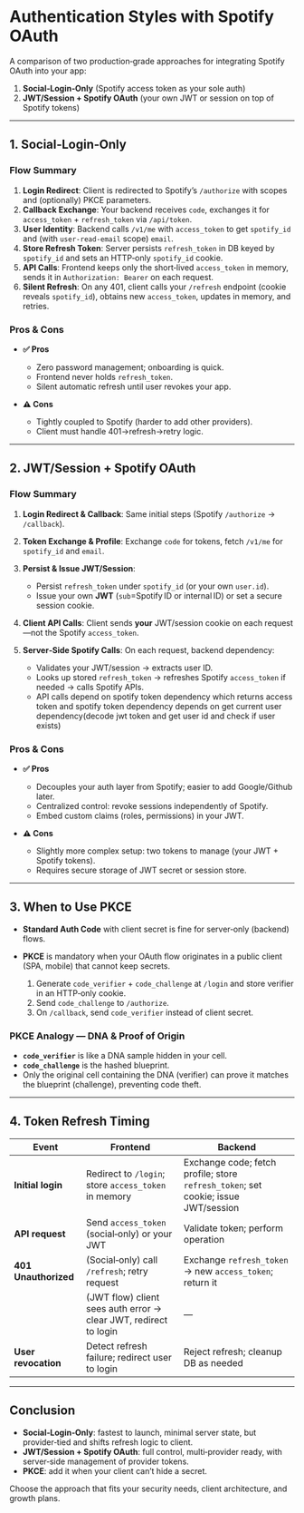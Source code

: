 # Authentication Styles with Spotify OAuth

A comparison of two production‑grade approaches for integrating Spotify OAuth into your app:

1. **Social‑Login‑Only** (Spotify access token as your sole auth)
2. **JWT/Session + Spotify OAuth** (your own JWT or session on top of Spotify tokens)


---

## 1. Social‑Login‑Only

### Flow Summary

1. **Login Redirect**: Client is redirected to Spotify’s `/authorize` with scopes and (optionally) PKCE parameters.
2. **Callback Exchange**: Your backend receives `code`, exchanges it for `access_token` + `refresh_token` via `/api/token`.
3. **User Identity**: Backend calls `/v1/me` with `access_token` to get `spotify_id` and (with `user-read-email` scope) `email`.
4. **Store Refresh Token**: Server persists `refresh_token` in DB keyed by `spotify_id` and sets an HTTP‑only `spotify_id` cookie.
5. **API Calls**: Frontend keeps only the short‑lived `access_token` in memory, sends it in `Authorization: Bearer` on each request.
6. **Silent Refresh**: On any 401, client calls your `/refresh` endpoint (cookie reveals `spotify_id`), obtains new `access_token`, updates in memory, and retries.

### Pros & Cons

* **✅ Pros**

  * Zero password management; onboarding is quick.
  * Frontend never holds `refresh_token`.
  * Silent automatic refresh until user revokes your app.
* **⚠️ Cons**

  * Tightly coupled to Spotify (harder to add other providers).
  * Client must handle 401→refresh→retry logic.

---

## 2. JWT/Session + Spotify OAuth

### Flow Summary

1. **Login Redirect & Callback**: Same initial steps (Spotify `/authorize` → `/callback`).
2. **Token Exchange & Profile**: Exchange `code` for tokens, fetch `/v1/me` for `spotify_id` and `email`.
3. **Persist & Issue JWT/Session**:

   * Persist `refresh_token` under `spotify_id` (or your own `user.id`).
   * Issue your own **JWT** (`sub`=Spotify ID or internal ID) or set a secure session cookie.
4. **Client API Calls**: Client sends **your** JWT/session cookie on each request—not the Spotify `access_token`.
5. **Server‑Side Spotify Calls**: On each request, backend dependency:

   * Validates your JWT/session → extracts user ID.
   * Looks up stored `refresh_token` → refreshes Spotify `access_token` if needed → calls Spotify APIs.
   * API calls depend on spotify token dependency which returns access token and spotify token    dependency  depends on get current user dependency(decode jwt token and get user id and check if user exists)

### Pros & Cons

* **✅ Pros**

  * Decouples your auth layer from Spotify; easier to add Google/Github later.
  * Centralized control: revoke sessions independently of Spotify.
  * Embed custom claims (roles, permissions) in your JWT.
* **⚠️ Cons**

  * Slightly more complex setup: two tokens to manage (your JWT + Spotify tokens).
  * Requires secure storage of JWT secret or session store.


---

## 3. When to Use PKCE

* **Standard Auth Code** with client secret is fine for server‑only (backend) flows.
* **PKCE** is mandatory when your OAuth flow originates in a public client (SPA, mobile) that cannot keep secrets.

  1. Generate `code_verifier` + `code_challenge` at `/login` and store verifier in an HTTP‑only cookie.
  2. Send `code_challenge` to `/authorize`.
  3. On `/callback`, send `code_verifier` instead of client secret.

### PKCE Analogy — DNA & Proof of Origin

* **`code_verifier`** is like a DNA sample hidden in your cell.
* **`code_challenge`** is the hashed blueprint.
* Only the original cell containing the DNA (verifier) can prove it matches the blueprint (challenge), preventing code theft.

---

## 4. Token Refresh Timing

| Event                | Frontend                                                         | Backend                                                                            |
| -------------------- | ---------------------------------------------------------------- | ---------------------------------------------------------------------------------- |
| **Initial login**    | Redirect to `/login`; store `access_token` in memory             | Exchange code; fetch profile; store `refresh_token`; set cookie; issue JWT/session |
| **API request**      | Send `access_token` (social‑only) or your JWT                    | Validate token; perform operation                                                  |
| **401 Unauthorized** | (Social‑only) call `/refresh`; retry request                     | Exchange `refresh_token` → new `access_token`; return it                           |
|                      | (JWT flow) client sees auth error → clear JWT, redirect to login | —                                                                                  |
| **User revocation**  | Detect refresh failure; redirect user to login                   | Reject refresh; cleanup DB as needed                                               |

---

## Conclusion

* **Social‑Login‑Only**: fastest to launch, minimal server state, but provider‑tied and shifts refresh logic to client.
* **JWT/Session + Spotify OAuth**: full control, multi‑provider ready, with server‑side management of provider tokens.
* **PKCE**: add it when your client can’t hide a secret.

Choose the approach that fits your security needs, client architecture, and growth plans.

